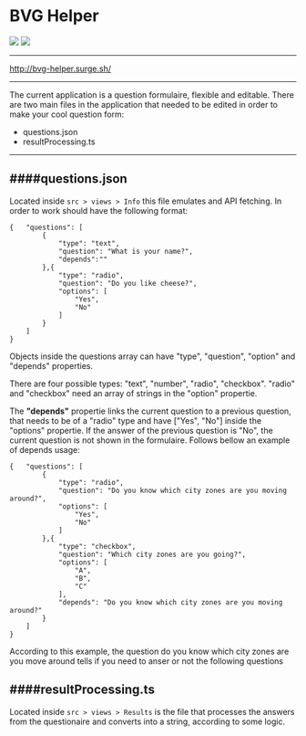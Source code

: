 # BVG Helper

![](https://img.shields.io/badge/TS-ES5-blue) ![](https://img.shields.io/badge/REDUX-v7.2.1-purple)

---

http://bvg-helper.surge.sh/

---

The current application is a question formulaire, flexible and editable. There are two main files in the application that needed to be edited in order to make your cool question form:

- questions.json
- resultProcessing.ts

---

## ####questions.json

Located inside `src > views > Info` this file emulates and API fetching.
In order to work should have the following format:

    {	"questions": [
    		{
    			"type": "text",
    			"question": "What is your name?",
    			"depends":""
    		},{
    			"type": "radio",
    			"question": "Do you like cheese?",
    			"options": [
    				"Yes",
    				"No"
    			]
    		}
    	]
    }

Objects inside the questions array can have "type", "question", "option" and "depends" properties.

There are four possible types: "text", "number", "radio", "checkbox". "radio" and "checkbox" need an array of strings in the "option" propertie.

The **"depends"** propertie links the current question to a previous question, that needs to be of a "radio" type and have ["Yes", "No"] inside the "options" propertie. If the answer of the previous question is "No", the current question is not shown in the formulaire. Follows bellow an example of depends usage:

    {	"questions": [
    		{
    			"type": "radio",
    			"question": "Do you know which city zones are you moving around?",
    			"options": [
    				"Yes",
    				"No"
    			]
    		},{
    			"type": "checkbox",
    			"question": "Which city zones are you going?",
    			"options": [
    				"A",
    				"B",
    				"C"
    			],
    			"depends": "Do you know which city zones are you moving around?"
    		}
    	]
    }

According to this example, the question do you know which city zones are you move around tells if you need to anser or not the following questions

## ####resultProcessing.ts

Located inside `src > views > Results` is the file that processes the answers from the questionaire and converts into a string, according to some logic.
